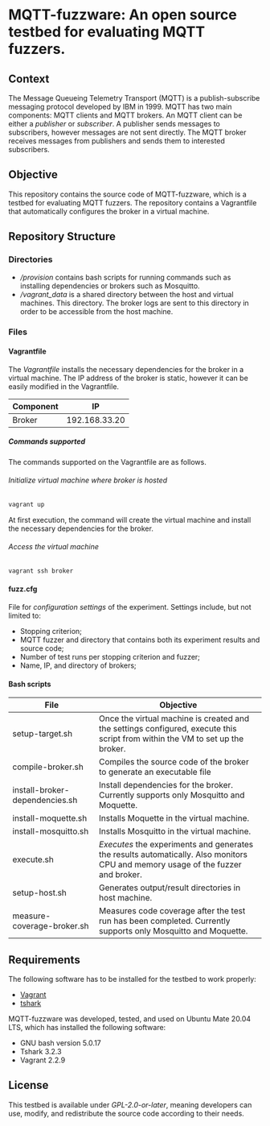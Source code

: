 # MQTT-fuzzware: An open source testbed for evaluating MQTT fuzzers.

## Context

The Message Queueing Telemetry Transport (MQTT) is a publish-subscribe messaging protocol developed by IBM in 1999. MQTT has two main components: MQTT clients and MQTT brokers. An MQTT client can be either a *publisher* or *subscriber*. A publisher sends messages to subscribers, however messages are not sent directly. The MQTT broker receives messages from publishers and sends them to interested subscribers.

## Objective

This repository contains the source code of MQTT-fuzzware, which is a testbed for evaluating MQTT fuzzers. The repository contains a Vagrantfile that automatically configures the broker in a virtual machine.	

## Repository Structure

### Directories

* */provision* contains bash scripts for running commands such as installing dependencies or brokers such as Mosquitto. 
* */vagrant_data* is a shared directory between the host and virtual machines. This directory. The broker logs are sent to this directory in order to be accessible from the host machine.

### Files

#### Vagrantfile

The *Vagrantfile* installs the necessary dependencies for the broker in a virtual machine. The IP address of the broker is static, however it can be easily modified in the Vagrantfile.

| Component | IP            |
| --------- | ------------- |
| Broker    | 192.168.33.20 |

##### Commands supported

The commands supported on the Vagrantfile are as follows.

###### Initialize virtual machine where broker is hosted

```bash
vagrant up
```
At first execution, the command will create the virtual machine and install the necessary dependencies for the broker.

###### Access the virtual machine

```bash
vagrant ssh broker
```

#### fuzz.cfg
File for *configuration settings* of the experiment. Settings include, but not limited to:
* Stopping criterion;
* MQTT fuzzer and directory that contains both its experiment results and source code;
* Number of test runs per stopping criterion and fuzzer;
* Name, IP, and directory of brokers;

#### Bash scripts

| File            | Objective |
| ----------      | --------- |
| setup-target.sh | Once the virtual machine is created and the settings configured, execute this script from within the VM to set up the broker.| 
| compile-broker.sh | Compiles the source code of the broker to generate an executable file |
| install-broker-dependencies.sh | Install dependencies for the broker. Currently supports only Mosquitto and Moquette. |
| install-moquette.sh | Installs Moquette in the virtual machine. |
| install-mosquitto.sh | Installs Mosquitto in the virtual machine. |
| execute.sh      | *Executes* the experiments and generates the results automatically. Also monitors CPU and memory usage of the fuzzer and broker. |
| setup-host.sh   | Generates output/result directories in host machine. |
| measure-coverage-broker.sh  | Measures code coverage after the test run has been completed. Currently supports only Mosquitto and Moquette. |


## Requirements

The following software has to be installed for the testbed to work properly:

* [Vagrant](https://www.vagrantup.com/)
* [tshark](https://tshark.dev/setup/install/)

MQTT-fuzzware was developed, tested, and used on Ubuntu Mate 20.04 LTS, which has installed the following software:

* GNU bash version 5.0.17
* Tshark 3.2.3
* Vagrant 2.2.9

## License
This testbed is available under *GPL-2.0-or-later*, meaning developers can use, modify, and redistribute the source code according to their needs.
